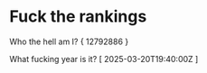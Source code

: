 # Fuck the rankings

Who the hell am I?
{ 12792886 }

What fucking year is it?
[ 2025-03-20T19:40:00Z ]
